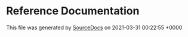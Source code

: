 # Reference Documentation

This file was generated by [SourceDocs](https://github.com/eneko/SourceDocs) on 2021-03-31 00:22:55 +0000
